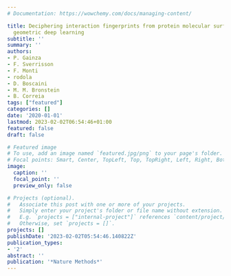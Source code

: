 ```yaml
---
# Documentation: https://wowchemy.com/docs/managing-content/

title: Deciphering interaction fingerprints from protein molecular surfaces using
  geometric deep learning
subtitle: ''
summary: ''
authors:
- P. Gainza
- F. Sverrisson
- F. Monti
- rodola
- D. Boscaini
- M. M. Bronstein
- B. Correia
tags: ["featured"]
categories: []
date: '2020-01-01'
lastmod: 2023-02-02T06:54:46+01:00
featured: false
draft: false

# Featured image
# To use, add an image named `featured.jpg/png` to your page's folder.
# Focal points: Smart, Center, TopLeft, Top, TopRight, Left, Right, BottomLeft, Bottom, BottomRight.
image:
  caption: ''
  focal_point: ''
  preview_only: false

# Projects (optional).
#   Associate this post with one or more of your projects.
#   Simply enter your project's folder or file name without extension.
#   E.g. `projects = ["internal-project"]` references `content/project/deep-learning/index.md`.
#   Otherwise, set `projects = []`.
projects: []
publishDate: '2023-02-02T05:54:46.140822Z'
publication_types:
- '2'
abstract: ''
publication: '*Nature Methods*'
---
```

